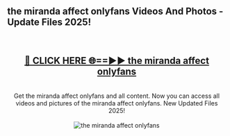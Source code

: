<h2>the miranda affect onlyfans Videos And Photos - Update Files 2025!</h2>
<br>
<div align="center">
<h2><a href="https://linkcuts.com/hfmhzwbr" rel="nofollow">🔴 CLICK HERE 🌐==►► the miranda affect onlyfans</a></h2>
<br>
Get the miranda affect onlyfans and all content. Now you can access all videos and pictures of the miranda affect onlyfans. New Updated Files 2025!
<br>
<br>
<a href="https://linkcuts.com/hfmhzwbr" rel="nofollow" data-target="animated-image.originalLink"><img src="https://i.ibb.co.com/WyWwxjT/player-gif2.gif" alt="the miranda affect onlyfans" style="max-width: 100%; display: inline-block;" data-target="animated-image.originalImage"></a>
</div>
<br>